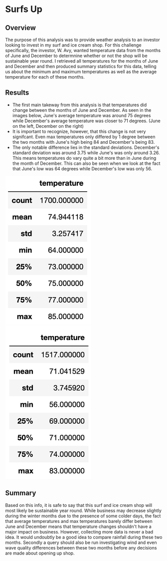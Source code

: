 # Surfs Up

## Overview
The purpose of this analysis was to provide weather analysis to an investor looking to invest in my surf and ice cream shop. For this challenge specifically, the investor, W. Avy, wanted temperature data from the months of June and December to determnine whether or not the shop will be sustainable year round. I retrieved all temperatures for the months of June and December and then produced summary statistics for this data, telling us about the minimum and maximum temperatures as well as the average temperature for each of these months.

## Results
- The first main takeway from this analysis is that temperatures did change between the months of June and December. As seen in the images below, June's average temperature was around 75 degrees while December's average temperature was closer to 71 degrees. (June on the left, December on the right)
- It is important to recognize, however, that this change is not very signifcant. Even max temperatures only differed by 1 degree between the two months with June's high being 84 and December's being 83.
- The only notable difference lies in the standard deviations. December's standard deviation was around 3.75 while June's was only around 3.26. This means temperatures do vary quite a bit more than in June during the month of December. This can also be seen when we look at the fact that June's low was 64 degrees while December's low was only 56. 

![June Summary](June.png) ![December Summary](December.png)

## Summary 
Based on this info, it is safe to say that this surf and ice cream shop will most likely be sustainable year round. While business may decrease slightly during the winter months due to the presence of some colder days, the fact that average temperatures and max temperatures barely differ between June and December means that temperature changes shouldn't have a major impact on business. However, collecting more data is never a bad idea. It would undoubtly be a good idea to compare rainfall during these two months. Secondly a query should also be run investigating wind and even wave quality differences between these two months before any decisions are made about opening up shop. 
